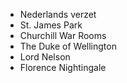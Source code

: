 - Nederlands verzet
- St. James Park
- Churchill War Rooms
- The Duke of Wellington
- Lord Nelson
- Florence Nightingale
